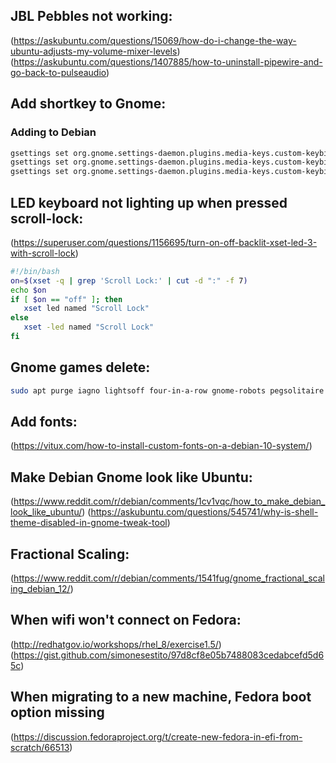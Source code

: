 ## JBL Pebbles not working:
(https://askubuntu.com/questions/15069/how-do-i-change-the-way-ubuntu-adjusts-my-volume-mixer-levels)
(https://askubuntu.com/questions/1407885/how-to-uninstall-pipewire-and-go-back-to-pulseaudio)

## Add shortkey to Gnome:

### Adding to Debian
```bash
gsettings set org.gnome.settings-daemon.plugins.media-keys.custom-keybinding:/org/gnome/settings-daemon/plugins/media-keys/custom-keybindings/custom0/ name "'gedit_launch'"
gsettings set org.gnome.settings-daemon.plugins.media-keys.custom-keybinding:/org/gnome/settings-daemon/plugins/media-keys/custom-keybindings/custom0/ binding "'<Alt><Ctrl>Page_Down'"
gsettings set org.gnome.settings-daemon.plugins.media-keys.custom-keybinding:/org/gnome/settings-daemon/plugins/media-keys/custom-keybindings/custom0/ command "'/usr/bin/gedit'"
```

## LED keyboard not lighting up when pressed scroll-lock:
(https://superuser.com/questions/1156695/turn-on-off-backlit-xset-led-3-with-scroll-lock)
```bash
#!/bin/bash
on=$(xset -q | grep 'Scroll Lock:' | cut -d ":" -f 7)
echo $on
if [ $on == "off" ]; then
   xset led named "Scroll Lock"
else
   xset -led named "Scroll Lock"
fi 
```

## Gnome games delete:
```bash
sudo apt purge iagno lightsoff four-in-a-row gnome-robots pegsolitaire gnome-2048 hitori gnome-klotski gnome-mines gnome-mahjongg gnome-sudoku quadrapassel swell-foop gnome-tetravex gnome-taquin aisleriot gnome-chess five-or-more gnome-nibbles tali ; sudo apt autoremove
```

## Add fonts:
(https://vitux.com/how-to-install-custom-fonts-on-a-debian-10-system/)

## Make Debian Gnome look like Ubuntu:
(https://www.reddit.com/r/debian/comments/1cv1vqc/how_to_make_debian_look_like_ubuntu/)
(https://askubuntu.com/questions/545741/why-is-shell-theme-disabled-in-gnome-tweak-tool)

## Fractional Scaling:
(https://www.reddit.com/r/debian/comments/1541fug/gnome_fractional_scaling_debian_12/)

## When wifi won't connect on Fedora:
(http://redhatgov.io/workshops/rhel_8/exercise1.5/)
(https://gist.github.com/simonesestito/97d8cf8e05b7488083cedabcefd5d65c)

## When migrating to a new machine, Fedora boot option missing
(https://discussion.fedoraproject.org/t/create-new-fedora-in-efi-from-scratch/66513)

